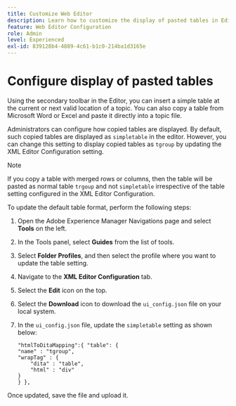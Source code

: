 ```yaml
---
title: Customize Web Editor
description: Learn how to customize the display of pasted tables in Editor
feature: Web Editor Configuration
role: Admin
level: Experienced
exl-id: 839128b4-4889-4c61-b1c0-214ba1d3165e
---
```

# Configure display of pasted tables

Using the secondary toolbar in the Editor, you can insert a simple table at the current or next valid location of a topic. You can also copy a table from Microsoft Word or Excel and paste it directly into a topic file.

Administrators can configure how copied tables are displayed. By default, such copied tables are displayed as `simpletable` in the editor. However, you can change this setting to display copied tables as `tgroup` by updating the XML Editor Configuration setting.

>[!NOTE]
>
> If you copy a table with merged rows or columns, then the table will be pasted as normal table `trgoup` and not `simpletable` irrespective of the table setting configured in the XML Editor Configuration. 

To update the default table format, perform the following steps:

1. Open the Adobe Experience Manager Navigations page and select **Tools** on the left.
2. In the Tools panel, select **Guides** from the list of tools.
3. Select **Folder Profiles**, and then select the profile where you want to update the table setting. 
4. Navigate to the **XML Editor Configuration** tab. 
5. Select the **Edit** icon on the top.
6. Select the **Download** icon to download the `ui_config.json` file on your local system. 
7. In the `ui_config.json` file, update the `simpletable` setting as shown below: 
 
    ```    
    "htmlToDitaMapping":{ "table": {
    "name" : "tgroup",
    "wrapTag" : {
        "dita" : "table",
        "html" : "div"
    }
    } },
    
    ```


Once updated, save the file and upload it.
